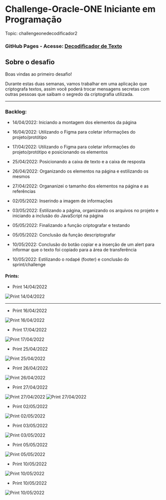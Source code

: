 # Challenge-Oracle-ONE Iniciante em Programação

Topic: challengeonedecodificador2


### GitHub Pages - Acesse: [Decodificador de Texto](https://tiagomerc.github.io/Challenge-Oracle-ONE-Iniciante-em-Programa-o/)

## Sobre o desafio

Boas vindas ao primeiro desafio!

Durante estas duas semanas, vamos trabalhar em uma aplicação que criptografa textos, assim você poderá trocar mensagens secretas com outras pessoas que saibam o segredo da criptografia utilizada.

---

### Backlog:

- 14/04/2022: Iniciando a montagem dos elementos da página

- 16/04/2022: Utilizando o Figma para coletar informações do projeto/protótipo

- 17/04/2022: Utilizando o Figma para coletar informações do projeto/protótipo e posicionando os elementos

- 25/04/2022: Posicionando a caixa de texto e a caixa de resposta 

- 26/04/2022: Organizando os elementos na página e estilizando os mesmos 

- 27/04/2022: Organanizei o tamanho dos elementos na página e as referências

- 02/05/2022: Inserindo a imagem de informações 

- 03/05/2022: Estilizando a página, organizando os arquivos no projeto e iniciando a inclusão do JavaScript na página

- 05/05/2022: Finalizando a função criptografar e testando

- 05/05/2022: Conclusão da função descriptografar 

- 10/05/2022: Conclusão do botão copiar e a inserção de um alert para informar que o texto foi copiado para a área de transferência

- 10/05/2022: Estilizando o rodapé (footer) e conclusão do sprint/challenge

#### Prints:

- Print 14/04/2022

![Print 14/04/2022](/imgs/prints/print.png)
____
- Print 16/04/2022

![Print 16/04/2022](/imgs/prints/print1.png)

- Print 17/04/2022

![Print 17/04/2022](/imgs/prints/print2.png)

- Print 25/04/2022

![Print 25/04/2022](/imgs/prints/print3.png)

- Print 26/04/2022

![Print 26/04/2022](/imgs/prints/print4.png)

- Print 27/04/2022

![Print 27/04/2022](/imgs/prints/print5.png)
![Print 27/04/2022](/imgs/prints/print5.1.png)

- Print 02/05/2022

![Print 02/05/2022](/imgs/prints/print6.png)

- Print 03/05/2022

![Print 03/05/2022](/imgs/prints/print7.png)

- Print 05/05/2022

![Print 05/05/2022](/imgs/prints/print8.png)

- Print 10/05/2022

![Print 10/05/2022](/imgs/prints/print9.png)

- Print 10/05/2022

![Print 10/05/2022](/imgs/prints/print10.png)